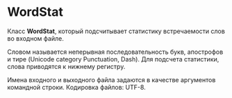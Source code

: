 # WordStat
Класс __WordStat__, который подсчитывает статистику встречаемости слов во входном файле.

Словом называется неперывная последовательность букв, апострофов и тире (Unicode category Punctuation, Dash). Для подсчета статистики, слова приводятся к нижнему регистру.

Имена входного и выходного файла задаются в качестве аргументов командной строки. Кодировка файлов: UTF-8.
